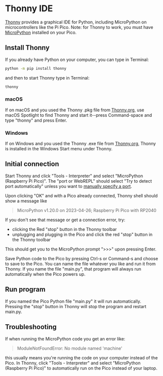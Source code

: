 # Thonny IDE

[Thonny](https://projects.raspberrypi.org/en/projects/getting-started-with-the-pico/2)
provides a graphical IDE for Python, including MicroPython on microcontrollers like the Pi Pico.
Note: for Thonny to work, you must have
[MicroPython](./micropython.md)
installed on your Pico.

## Install Thonny

If you already have Python on your computer, you can type in Terminal:

```sh
python -m pip install thonny
```

and then to start Thonny type in Terminal:

```sh
thonny
```

### macOS

If on macOS and you used the Thonny .pkg file from
[Thonny.org](https://thonny.org/),
use macOS Spotlight to find Thonny and start it--press Command-space and type "thonny" and press Enter.

### Windows

If on Windows and you used the Thonny .exe file from
[Thonny.org](https://thonny.org/),
Thonny is installed in the Windows Start menu under Thonny.

## Initial connection

Start Thonny and click "Tools - Interpreter" and select "MicroPython (Raspberry Pi Pico)".
The "port or WebREPL" should select "Try to detect port automatically" unless you want to
[manually specify a port](./console.md).

Upon clicking "OK" and with a Pico already connected, Thonny shell should show a message like

> MicroPython v1.20.0 on 2023-04-26; Raspberry Pi Pico with RP2040

If you don't see that message or get a connection error, try:

* clicking the Red "stop" button in the Thonny toolbar
* unplugging and plugging in the Pico and click the red "stop" button in the Thonny toolbar

This should get you to the MicroPython prompt ">>>" upon pressing Enter.

Save Python code to the Pico by pressing Ctrl-s or Command-s and choose to save to the Pico.
You can name the file whatever you like and run it from Thonny.
If you name the file "main.py", that program will always run automatically when the Pico powers up.

## Run program

If you named the Pico Python file "main.py" it will run automatically.
Pressing the "stop" button in Thonny will stop the program and restart main.py.

## Troubleshooting

If when running the MicroPython code you get an error like:

> ModuleNotFoundError: No module named 'machine'

this usually means you're running the code on your computer instead of the Pico.
In Thonny, click "Tools - Interpreter" and select "MicroPython (Raspberry Pi Pico)" to automatically run on the Pico instead of your laptop.
